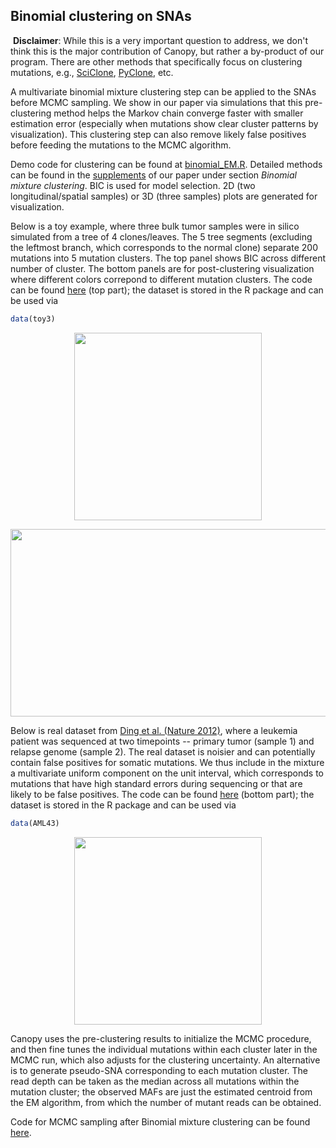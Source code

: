 ## **Binomial clustering on SNAs**
  
  **Disclaimer**: While this is a very important question to address, we don't think this is the major contribution of Canopy, but rather a by-product of our program. There are other methods that specifically focus on clustering mutations, e.g., [SciClone](http://journals.plos.org/ploscompbiol/article?id=10.1371/journal.pcbi.1003665), [PyClone](http://www.nature.com/nmeth/journal/v11/n4/full/nmeth.2883.html), etc.
  
  A multivariate binomial mixture clustering step can be applied to the SNAs before MCMC sampling. We show in our paper via simulations that this pre-clustering method helps the Markov chain converge faster with smaller estimation error (especially when mutations show clear cluster patterns by visualization). This clustering step can also remove likely false positives before feeding the mutations to the MCMC algorithm.
  
  Demo code for clustering can be found at [binomial_EM.R](https://github.com/yuchaojiang/Canopy/blob/master/clustering/binomial_EM.R). Detailed methods can be found in the [supplements](http://www.pnas.org/content/suppl/2016/08/26/1522203113.DCSupplemental/pnas.1522203113.sapp.pdf) of our paper under section *Binomial mixture clustering*. BIC is used for model selection. 2D (two longitudinal/spatial samples) or 3D (three samples) plots are generated for visualization.
  
  Below is a toy example, where three bulk tumor samples were in silico simulated from a tree of 4 clones/leaves. The 5 tree segments (excluding the leftmost branch, which corresponds to the normal clone) separate 200 mutations into 5 mutation clusters. The top panel shows BIC across different number of cluster. The bottom panels are for post-clustering visualization where different colors correpond to different mutation clusters. The code can be found [here](https://github.com/yuchaojiang/Canopy/blob/master/clustering/binomial_EM.R) (top part); the dataset is stored in the R package and can be used via 
  
  ```r
  data(toy3)
  ```
  
<p align="center">
  <img src='https://github.com/yuchaojiang/Canopy/blob/master/clustering/sim_toy_BIC.jpg' width='300' height='300' >
</p>

<p align="center">
  <img src='https://github.com/yuchaojiang/Canopy/blob/master/clustering/sim_toy_classification.jpg' width='600' height='300' >
</p>
  
  Below is real dataset from [Ding et al. (Nature 2012)](http://www.nature.com/nature/journal/v481/n7382/full/nature10738.html), where a leukemia patient was sequenced at two timepoints -- primary tumor (sample 1) and relapse genome (sample 2). The real dataset is noisier and can potentially contain false positives for somatic mutations. We thus include in the mixture a multivariate uniform component on the unit interval, which corresponds to mutations that have high standard errors during sequencing or that are likely to be false positives. The code can be found [here](https://github.com/yuchaojiang/Canopy/blob/master/clustering/binomial_EM.R) (bottom part); the dataset is stored in the R package and can be used via 
  
  ```r
  data(AML43)
  ```
  
<p align="center">
  <img src='https://github.com/yuchaojiang/Canopy/blob/master/clustering/AML43_classification.jpg' width='300' height='300' >
</p>

  Canopy uses the pre-clustering results to initialize the MCMC procedure, and then fine tunes the individual mutations within each cluster later in the MCMC run, which also adjusts for the clustering uncertainty. An alternative is to generate pseudo-SNA corresponding to each mutation cluster. The read depth can be taken as the median across all mutations within the mutation cluster; the observed MAFs are just the estimated centroid from the EM algorithm, from which the number of mutant reads can be obtained.
  
  Code for MCMC sampling after Binomial mixture clustering can be found [here](https://github.com/yuchaojiang/Canopy/blob/master/demo_code/canopy_demo_toy3.R).
